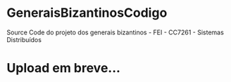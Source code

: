 # GeneraisBizantinosCodigo
Source Code do projeto dos generais bizantinos - FEI - CC7261 - Sistemas Distribuídos

# Upload em breve...
